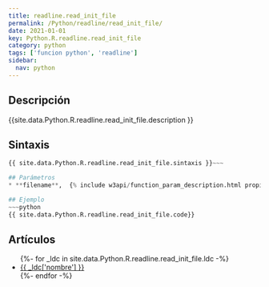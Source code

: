 ```yaml
---
title: readline.read_init_file
permalink: /Python/readline/read_init_file/
date: 2021-01-01
key: Python.R.readline.read_init_file
category: python
tags: ['funcion python', 'readline']
sidebar: 
  nav: python
---
```


## Descripción
{{site.data.Python.R.readline.read_init_file.description }}

## Sintaxis
~~~python
{{ site.data.Python.R.readline.read_init_file.sintaxis }}~~~

## Parámetros
* **filename**,  {% include w3api/function_param_description.html propiedad=site.data.Python.R.readline.read_init_file valor="filename" %}

## Ejemplo
~~~python
{{ site.data.Python.R.readline.read_init_file.code}}
~~~

## Artículos
<ul>
{%- for _ldc in site.data.Python.R.readline.read_init_file.ldc -%}
   <li>
       <a href="{{_ldc['url'] }}">{{ _ldc['nombre'] }}</a>
   </li>
{%- endfor -%}
</ul>
